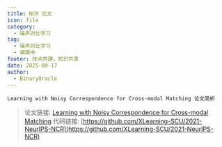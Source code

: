 ```yaml
---
title: NCR 论文
icon: file
category:
  - 噪声对比学习
tag:
  - 噪声对比学习
  - 编辑中
footer: 技术共建，知识共享
date: 2025-09-17
author:
  - BinaryOracle
---
```


`Learning with Noisy Correspondence for Cross-modal Matching 论文简析` 

<!-- more -->

> 论文链接: [Learning with Noisy Correspondence for Cross-modal Matching](https://proceedings.neurips.cc/paper/2021/hash/f5e62af885293cf4d511ceef31e61c80-Abstract.html)
> 代码链接: [https://github.com/XLearning-SCU/2021-NeurIPS-NCR](https://github.com/XLearning-SCU/2021-NeurIPS-NCR)



